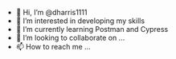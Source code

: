 - 👋 Hi, I’m @dharris1111
- 👀 I’m interested in developing my skills
- 🌱 I’m currently learning Postman and Cypress
- 💞️ I’m looking to collaborate on ...
- 📫 How to reach me ...

<!---
dharris1111/dharris1111 is a ✨ special ✨ repository because its `README.md` (this file) appears on your GitHub profile.
You can click the Preview link to take a look at your changes.
--->
